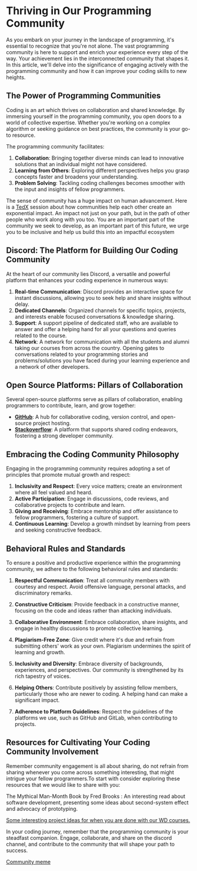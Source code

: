 # Thriving in Our Programming Community


As you embark on your journey in the landscape of programming, it's essential to recognize that you're not alone. The vast programming community is here to support and enrich your experience every step of the way. Your achievement lies in the interconnected community that shapes it. In this article, we'll delve into the significance of engaging actively with the programming community and how it can improve your coding skills to new heights.

## The Power of Programming Communities

Coding is an art which thrives on collaboration and shared knowledge. By immersing yourself in the programming community, you open doors to a world of collective expertise. Whether you're working on a complex algorithm or seeking guidance on best practices, the community is your go-to resource.

The programming community facilitates:

1. **Collaboration**: Bringing together diverse minds can lead to innovative solutions that an individual might not have considered.
2. **Learning from Others**: Exploring different perspectives helps you grasp concepts faster and broadens your understanding.
3. **Problem Solving**: Tackling coding challenges becomes smoother with the input and insights of fellow programmers.

The sense of community has a huge impact on human advancement. Here is a [TedX](https://www.youtube.com/watch?v=7yNl-AsQRRw) session about how communities help each other create an exponential impact. An impact not just on your path, but in the path of other people who work along with you too. You are an important part of the community we seek to develop, as an important part of this future, we urge you to be inclusive and help us build this into an impactful ecosystem 


## Discord: The Platform for Building Our Coding Community

At the heart of our community lies Discord, a versatile and powerful platform that enhances your coding experience in numerous ways:

1. **Real-time Communication**: Discord provides an interactive space for instant discussions, allowing you to seek help and share insights without delay.
2. **Dedicated Channels**: Organized channels for specific topics, projects, and interests enable focused conversations & knowledge sharing.
3. **Support**: A support pipeline of dedicated staff, who are available to answer and offer a helping hand for all your questions and queries related to the course.
4. **Network**: A network for communication with all the students and alumni taking our courses from across the country. Opening gates to conversations related to your programming stories and problems/solutions you have faced during your learning experience and a network of other developers.

## Open Source Platforms: Pillars of Collaboration

Several open-source platforms serve as pillars of collaboration, enabling programmers to contribute, learn, and grow together:

- **[GitHub](https://github.com)**: A hub for collaborative coding, version control, and open-source project hosting.
- **[Stackoverflow](https://stackoverflow.com/)**: A platform that supports shared coding endeavors, fostering a strong developer community.

## Embracing the Coding Community Philosophy

Engaging in the programming community requires adopting a set of principles that promote mutual growth and respect:

1. **Inclusivity and Respect**: Every voice matters; create an environment where all feel valued and heard.
2. **Active Participation**: Engage in discussions, code reviews, and collaborative projects to contribute and learn.
3. **Giving and Receiving**: Embrace mentorship and offer assistance to fellow programmers, fostering a culture of support.
4. **Continuous Learning**: Develop a growth mindset by learning from peers and seeking constructive feedback.





## Behavioral Rules and Standards

To ensure a positive and productive experience within the programming community, we adhere to the following behavioral rules and standards:

1. **Respectful Communication**: Treat all community members with courtesy and respect. Avoid offensive language, personal attacks, and discriminatory remarks.

2. **Constructive Criticism**: Provide feedback in a constructive manner, focusing on the code and ideas rather than attacking individuals.

3. **Collaborative Environment**: Embrace collaboration, share insights, and engage in healthy discussions to promote collective learning.

4. **Plagiarism-Free Zone**: Give credit where it's due and refrain from submitting others' work as your own. Plagiarism undermines the spirit of learning and growth.

5. **Inclusivity and Diversity**: Embrace diversity of backgrounds, experiences, and perspectives. Our community is strengthened by its rich tapestry of voices.

6. **Helping Others**: Contribute positively by assisting fellow members, particularly those who are newer to coding. A helping hand can make a significant impact.

7. **Adherence to Platform Guidelines**: Respect the guidelines of the platforms we use, such as GitHub and GitLab, when contributing to projects.

## Resources for Cultivating Your Coding Community Involvement


Remember community engagement is all about sharing, do not refrain from sharing whenever you come across something interesting, that might intrigue your fellow programmers.To start with consider exploring these resources that we would like to share with you: 


The Mythical Man-Month Book by Fred Brooks : An interesting read about software development, presenting some ideas about second-system effect and advocacy of prototyping.

[Some interesting project ideas for when you are done with our WD courses.](https://www.crio.do/projects/category/web-development-projects/)


In your coding journey, remember that the programming community is your steadfast companion. Engage, collaborate, and share on the discord channel, and contribute to the community that will shape your path to success.

[Community meme](https://img.devrant.com/devrant/rant/r_660997_XfjvN.jpg)


